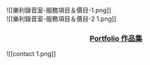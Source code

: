 
![[樂利錄音室-服務項目＆價目-1.png]]  
![[樂利錄音室-服務項目＆價目-2 1.png]]  
<div style="text-align: center;">

 ### [Portfolio 作品集](Portfolio%20-%20作品集)
</div>

![[contact 1.png]]
